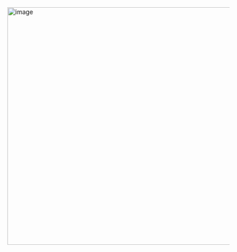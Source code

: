 <img width="540" alt="image" src="https://github.com/zhangguanghuib/JS/assets/14832260/d032cdc8-46ef-4745-808f-8d8f9f6da8ec">
